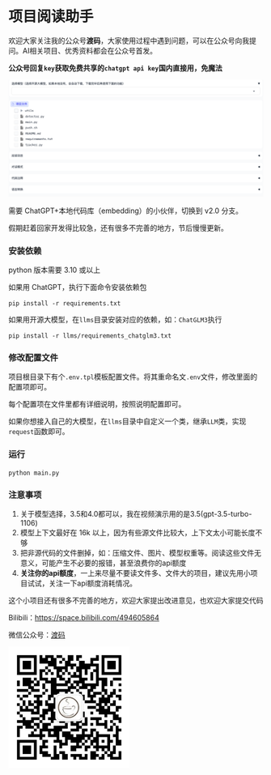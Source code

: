 # 项目阅读助手

欢迎大家关注我的公众号**渡码**，大家使用过程中遇到问题，可以在公众号向我提问。AI相关项目、优秀资料都会在公众号首发。

**公众号回复`key`获取免费共享的`chatgpt api key`国内直接用，免魔法**

<img  src="./docs/images/screen1.png">

需要 ChatGPT+本地代码库（embedding）的小伙伴，切换到 v2.0 分支。

假期赶着回家开发得比较急，还有很多不完善的地方，节后慢慢更新。

### 安装依赖

python 版本需要 3.10 或以上

如果用 ChatGPT，执行下面命令安装依赖包
```shell
pip install -r requirements.txt
```

如果用开源大模型，在`llms`目录安装对应的依赖，如：`ChatGLM3`执行
```shell
pip install -r llms/requirements_chatglm3.txt
```

### 修改配置文件

项目根目录下有个`.env.tpl`模板配置文件。将其重命名文`.env`文件，修改里面的配置项即可。

每个配置项在文件里都有详细说明，按照说明配置即可。

如果你想接入自己的大模型，在`llms`目录中自定义一个类，继承`LLM`类，实现`request`函数即可。

### 运行

```shell
python main.py
```

### 注意事项

1. 关于模型选择，3.5和4.0都可以，我在视频演示用的是3.5(gpt-3.5-turbo-1106)
2. 模型上下文最好在 16k 以上，因为有些源文件比较大，上下文太小可能长度不够
3. 把非源代码的文件删掉，如：压缩文件、图片、模型权重等。阅读这些文件无意义，可能产生不必要的报错，甚至浪费你的api额度
4. **关注你的api额度**，一上来尽量不要读文件多、文件大的项目，建议先用小项目试试，关注一下api额度消耗情况。

这个小项目还有很多不完善的地方，欢迎大家提出改进意见，也欢迎大家提交代码

Bilibili：https://space.bilibili.com/494605864

微信公众号：[渡码](http://mp.weixin.qq.com/profile?src=3&timestamp=1663979948&ver=1&signature=wcyNF3yu1W0bMvEanLaDxbZWIzr4fHOGzS3*iP9FBJmGgREoKU6rifDbYefvfJNkEK2r*hS6httmcHBrvtFoVg==)



<img width="240" src="./docs/images/duma.jpg">
